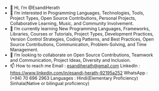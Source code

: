 - 👋 Hi, I’m @EsandiHerath
- 👀 I’m interested in Programming Languages, Technologies, Tools, Project Types, Open Source Contributions, Personal Projects, Collaborative Learning, Music, and Community Involvement.
- 🌱 I’m currently learning New Programming Languages, Frameworks, Libraries, Courses or Tutorials, Project Types, Development Practices, Version Control Strategies, Coding Patterns, and Best Practices, Open Source Contributions, Communication, Problem-Solving, and Time Management.
- 💞️ I’m looking to collaborate on Open Source Contributions, Teamwork and Communication, Project Ideas, Diversity and Inclusion.
- 📫 How to reach me
      Email     : esandiherath@gmail.com
      LinkedIn  : https://www.linkedin.com/in/esandi-herath-92195a252
      WhatsApp  : (+94) 70 696 2963
      Languages : Hindi(Elementary Proficiency)
                  Sinhala(Native or bilingual proficiency)

<!---
EsandiHerath/EsandiHerath is a ✨ unique ✨ repository because its `README.md` (this file) appears on your GitHub profile.
You can click the Preview link to take a look at your changes.
--->
